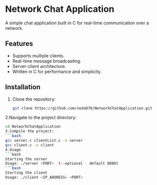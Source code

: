 # Network Chat Application
A simple chat application built in C for real-time communication over a network.

## Features
- Supports multiple clients.
- Real-time message broadcasting.
- Server-client architecture.
- Written in C for performance and simplicity.

## Installation
1. Clone the repository:
   ```bash
   git clone https://github.com/seda070/NetworkChatApplication.git
   
2.Navigate to the project directory:
   ```bash
   cd NetworkChatApplication
3.Compile the project:
   ```bash
   gcc server.c clientList.c -o server
   gcc client.c -o client
4.Usage
   ```bash
   Starting the server
   Usage: ./server <PORT>  (--optional - default 8080)
   ```bash
   Starting the client
   Usage: ./client <IP_ADDRESS> <PORT>


